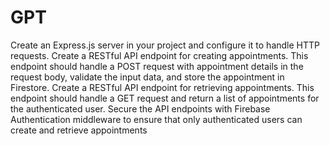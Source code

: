 # GPT

Create an Express.js server in your project and configure it to handle HTTP requests.
Create a RESTful API endpoint for creating appointments. This endpoint should handle a POST request with appointment details in the request body, validate the input data, and store the appointment in Firestore.
Create a RESTful API endpoint for retrieving appointments. This endpoint should handle a GET request and return a list of appointments for the authenticated user.
Secure the API endpoints with Firebase Authentication middleware to ensure that only authenticated users can create and retrieve appointments
